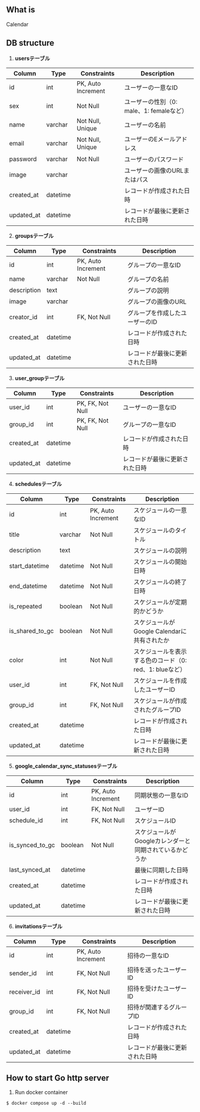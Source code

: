 ## What is
Calendar

## DB structure
1. **usersテーブル**
    
| Column | Type | Constraints | Description |
| --- | --- | --- | --- |
| id | int | PK, Auto Increment | ユーザーの一意なID |
| sex | int | Not Null | ユーザーの性別（0: male、1: femaleなど） |
| name | varchar | Not Null, Unique | ユーザーの名前 |
| email | varchar | Not Null, Unique | ユーザーのEメールアドレス |
| password | varchar | Not Null | ユーザーのパスワード |
| image | varchar |  | ユーザーの画像のURLまたはパス |
| created_at | datetime |  | レコードが作成された日時 |
| updated_at | datetime |  | レコードが最後に更新された日時 |

2. **groupsテーブル**
        
| Column | Type | Constraints | Description |
| --- | --- | --- | --- |
| id | int | PK, Auto Increment | グループの一意なID |
| name | varchar | Not Null | グループの名前 |
| description | text |  | グループの説明 |
| image | varchar |  | グループの画像のURL |
| creator_id | int | FK, Not Null | グループを作成したユーザーのID |
| created_at | datetime |  | レコードが作成された日時 |
| updated_at | datetime |  | レコードが最後に更新された日時 |

3. **user_groupテーブル**
        
| Column | Type | Constraints | Description |
| --- | --- | --- | --- |
| user_id | int | PK, FK, Not Null | ユーザーの一意なID |
| group_id | int | PK, FK, Not Null | グループの一意なID |
| created_at | datetime |  | レコードが作成された日時 |
| updated_at | datetime |  | レコードが最後に更新された日時 |

4. **schedulesテーブル**
        
| Column | Type | Constraints | Description |
| --- | --- | --- | --- |
| id | int | PK, Auto Increment | スケジュールの一意なID |
| title | varchar | Not Null | スケジュールのタイトル |
| description | text |  | スケジュールの説明 |
| start_datetime | datetime | Not Null | スケジュールの開始日時 |
| end_datetime | datetime | Not Null | スケジュールの終了日時 |
| is_repeated | boolean | Not Null | スケジュールが定期的かどうか |
| is_shared_to_gc | boolean | Not Null | スケジュールがGoogle Calendarに共有されたか |
| color | int | Not Null | スケジュールを表示する色のコード（0: red、1: blueなど） |
| user_id | int | FK, Not Null | スケジュールを作成したユーザーID |
| group_id | int | FK, Not Null | スケジュールが作成されたグループID |
| created_at | datetime |  | レコードが作成された日時 |
| updated_at | datetime |  | レコードが最後に更新された日時 |

5. **google_calendar_sync_statusesテーブル**

| Column | Type | Constraints | Description |
| --- | --- | --- | --- |
| id | int | PK, Auto Increment | 同期状態の一意なID |
| user_id | int | FK, Not Null | ユーザーID |
| schedule_id | int | FK, Not Null | スケジュールID |
| is_synced_to_gc | boolean | Not Null | スケジュールがGoogleカレンダーと同期されているかどうか |
| last_synced_at | datetime |  | 最後に同期した日時 |
| created_at | datetime |  | レコードが作成された日時 |
| updated_at | datetime |  | レコードが最後に更新された日時 |

6. **invitationsテーブル**
    
| Column | Type | Constraints | Description |
| --- | --- | --- | --- |
| id | int | PK, Auto Increment | 招待の一意なID |
| sender_id | int | FK, Not Null | 招待を送ったユーザーID |
| receiver_id | int | FK, Not Null | 招待を受けたユーザーID |
| group_id | int | FK, Not Null | 招待が関連するグループID |
| created_at | datetime |  | レコードが作成された日時 |
| updated_at | datetime |  | レコードが最後に更新された日時 |

## How to start Go http server
1. Run docker container

```
$ docker compose up -d --build
```

